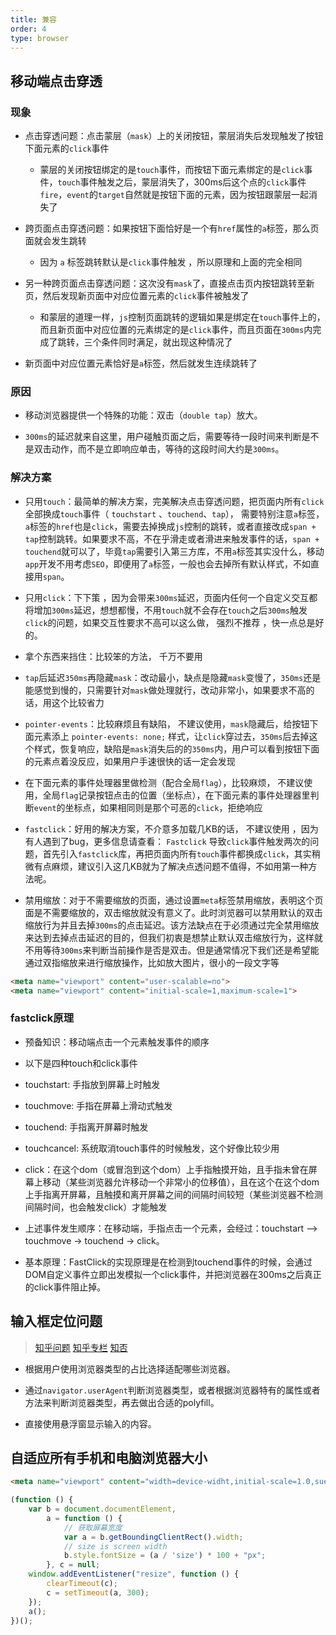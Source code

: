 ```yaml
---
title: 兼容
order: 4
type: browser
---
```


## 移动端点击穿透

### 现象
- 点击穿透问题：点击蒙层（`mask`）上的关闭按钮，蒙层消失后发现触发了按钮下面元素的`click`事件
    - 蒙层的关闭按钮绑定的是`touch`事件，而按钮下面元素绑定的是`click`事件，`touch`事件触发之后，蒙层消失了，300ms后这个点的`click`事件`fire`，`event`的`target`自然就是按钮下面的元素，因为按钮跟蒙层一起消失了

- 跨页面点击穿透问题：如果按钮下面恰好是一个有`href`属性的`a`标签，那么页面就会发生跳转
    - 因为 `a` 标签跳转默认是`click`事件触发 ，所以原理和上面的完全相同

- 另一种跨页面点击穿透问题：这次没有`mask`了，直接点击页内按钮跳转至新页，然后发现新页面中对应位置元素的`click`事件被触发了
    - 和蒙层的道理一样，`js`控制页面跳转的逻辑如果是绑定在`touch`事件上的，而且新页面中对应位置的元素绑定的是`click`事件，而且页面在`300ms`内完成了跳转，三个条件同时满足，就出现这种情况了

- 新页面中对应位置元素恰好是`a`标签，然后就发生连续跳转了

### 原因
- 移动浏览器提供一个特殊的功能：双击（`double tap`）放大。

- `300ms`的延迟就来自这里，用户碰触页面之后，需要等待一段时间来判断是不是双击动作，而不是立即响应单击，等待的这段时间大约是`300ms`。

### 解决方案
- 只用`touch`：最简单的解决方案，完美解决点击穿透问题，把页面内所有`click`全部换成`touch`事件（ `touchstart` 、`touchend`、`tap`）， 需要特别注意`a`标签，`a`标签的`href`也是`click`，需要去掉换成`js`控制的跳转，或者直接改成`span + tap`控制跳转。如果要求不高，不在乎滑走或者滑进来触发事件的话，`span + touchend`就可以了，毕竟`tap`需要引入第三方库，不用`a`标签其实没什么，移动`app`开发不用考虑`SEO`，即便用了`a`标签，一般也会去掉所有默认样式，不如直接用`span`。

- 只用`click`：下下策 ，因为会带来`300ms`延迟，页面内任何一个自定义交互都将增加`300ms`延迟，想想都慢，不用`touch`就不会存在`touch`之后`300ms`触发`click`的问题，如果交互性要求不高可以这么做， 强烈不推荐 ，快一点总是好的。

- 拿个东西来挡住：比较笨的方法， 千万不要用

- `tap`后延迟`350ms`再隐藏`mask`：改动最小，缺点是隐藏`mask`变慢了，`350ms`还是能感觉到慢的，只需要针对`mask`做处理就行，改动非常小，如果要求不高的话，用这个比较省力

- `pointer-events`：比较麻烦且有缺陷， 不建议使用，`mask`隐藏后，给按钮下面元素添上 `pointer-events: none;` 样式，让`click`穿过去，`350ms`后去掉这个样式，恢复响应，缺陷是`mask`消失后的的`350ms`内，用户可以看到按钮下面的元素点着没反应，如果用户手速很快的话一定会发现

- 在下面元素的事件处理器里做检测（配合全局`flag`），比较麻烦， 不建议使用，全局`flag`记录按钮点击的位置（坐标点），在下面元素的事件处理器里判断`event`的坐标点，如果相同则是那个可恶的`click`，拒绝响应

- `fastclick`：好用的解决方案，不介意多加载几KB的话， 不建议使用 ，因为有人遇到了bug，更多信息请查看： `Fastclick` 导致`click`事件触发两次的问题，首先引入`fastclick`库，再把页面内所有`touch`事件都换成`click`，其实稍微有点麻烦，建议引入这几KB就为了解决点透问题不值得，不如用第一种方法呢。

- 禁用缩放：对于不需要缩放的页面，通过设置`meta`标签禁用缩放，表明这个页面是不需要缩放的，双击缩放就没有意义了。此时浏览器可以禁用默认的双击缩放行为并且去掉`300ms`的点击延迟。该方法缺点在于必须通过完全禁用缩放来达到去掉点击延迟的目的，但我们初衷是想禁止默认双击缩放行为，这样就不用等待`300ms`来判断当前操作是否是双击。但是通常情况下我们还是希望能通过双指缩放来进行缩放操作，比如放大图片，很小的一段文字等
```html
<meta name="viewport" content="user-scalable=no">
<meta name="viewport" content="initial-scale=1,maximum-scale=1">
```

### fastclick原理
- 预备知识：移动端点击一个元素触发事件的顺序

- 以下是四种touch和click事件

- touchstart: 手指放到屏幕上时触发

- touchmove: 手指在屏幕上滑动式触发

- touchend: 手指离开屏幕时触发

- touchcancel: 系统取消touch事件的时候触发，这个好像比较少用

- click：在这个dom（或冒泡到这个dom）上手指触摸开始，且手指未曾在屏幕上移动（某些浏览器允许移动一个非常小的位移值），且在这个在这个dom上手指离开屏幕，且触摸和离开屏幕之间的间隔时间较短（某些浏览器不检测间隔时间，也会触发click）才能触发

- 上述事件发生顺序：在移动端，手指点击一个元素，会经过：touchstart --> touchmove -> touchend -> click。

- 基本原理：FastClick的实现原理是在检测到touchend事件的时候，会通过DOM自定义事件立即出发模拟一个click事件，并把浏览器在300ms之后真正的click事件阻止掉。

## 输入框定位问题
> [知乎问题](https://www.zhihu.com/question/32746176)
> [知乎专栏](https://zhuanlan.zhihu.com/p/33298947)
> [知否](https://segmentfault.com/a/1190000006243816)

- 根据用户使用浏览器类型的占比选择适配哪些浏览器。

- 通过`navigator.userAgent`判断浏览器类型，或者根据浏览器特有的属性或者方法来判断浏览器类型，再去做出合适的polyfill。

- 直接使用悬浮窗显示输入的内容。

## 自适应所有手机和电脑浏览器大小
```html
<meta name="viewport" content="width=device-widht,initial-scale=1.0,suer-scalable=1.0,maximum-scale=1.0,minimum-scale=1.0">
```
```js
(function () {
    var b = document.documentElement,
        a = function () {
            // 获取屏幕宽度
            var a = b.getBoundingClientRect().width;
            // size is screen width
            b.style.fontSize = (a / 'size') * 100 + "px";
        }, c = null;
    window.addEventListener("resize", function () {
        clearTimeout(c);
        c = setTimeout(a, 300);
    });
    a();
})();
```
